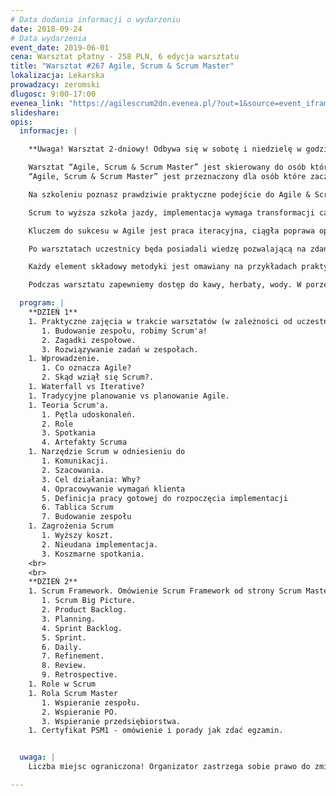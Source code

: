 ```yaml
---
# Data dodania informacji o wydarzeniu
date: 2018-09-24
# Data wydarzenia
event_date: 2019-06-01
cena: Warsztat płatny - 258 PLN, 6 edycja warsztatu
title: "Warsztat #267 Agile, Scrum & Scrum Master"
lokalizacja: Lekarska
prowadzacy: zeromski
dlugosc: 9:00-17:00
evenea_link: "https://agilescrum2dn.evenea.pl/?out=1&source=event_iframe"
slideshare:
opis:
  informacje: |

    **Uwaga! Warsztat 2-dniowy! Odbywa się w sobotę i niedzielę w godzinach 9:00-17:00**

    Warsztat “Agile, Scrum & Scrum Master” jest skierowany do osób które chcą poznać co naprawdę oznacza Agile, oraz co to jest Scrum. 50% czasu szkoleniowego jest poświęcone zasadom Agile. Druga połowa - podstawy Scrum. Aktualnie istnieje wiele mitów na temat tych metodyk - na warsztatach obalamy wszystkie znane mity co pozwala dokładnie poznać Agile Mindset, wartości i zasady pracy zespołowej.
    “Agile, Scrum & Scrum Master” jest przeznaczony dla osób które zaczynają przygodę ze Scrum, lub chcą poznać podstawy wiedzy. Szersze omówienie zasad Scrum i roli Scrum Mastera jest omawiane w drugim dniu szkoleniowym.

    Na szkoleniu poznasz prawdziwie praktyczne podejście do Agile & Scrum. To nie jest szkolenie “po certyfikat” ale po wiedzę, omawiam aspekty zwinnego zarządzania pod kątem wytwarzania oprogramowania wskazując co i kiedy można najlepiej zastosować.

    Scrum to wyższa szkoła jazdy, implementacja wymaga transformacji całego przedsiębiorstwa, natomiast narzędzia które są wykorzystywane w tej metodyce możesz zastosować wszędzie. Oczywiście tylko pełne wdrożenie tych zasad pozwoli realizować dwa razy więcej dwa razy szybciej.

    Kluczem do sukcesu w Agile jest praca iteracyjna, ciągła poprawa oparta na komunikacji i tworzeniu największej wartości dla Klienta. Na szkoleniu poznasz narzędzia i praktyczne zastosowania które mogą Ci pomóc w codziennej pracy.

    Po warsztatach uczestnicy będa posiadali wiedzę pozwalającą na zdanie certyfikatu PSM1 po ok 5 dniach dodatkowej nauki. Materiały edukacyjne zostaną udostępnione, wraz możliwością wykupienia dostępu do platformy e-learningowej z testami PSM1 (około 500 różnych pytań).

    Każdy element składowy metodyki jest omawiany na przykładach praktycznych oraz również poprzez zadania szkoleniowe. Uczestnicy wcielają się w rolę Scrum Mastera i podejmują wyzwanie polegające na znalezieniu najlepszego rozwiązania dla problemów - zgodnie z zasadami Scrum.

    Podczas warsztatu zapewniemy dostęp do kawy, herbaty, wody. W porze obiadowej zapewniamy pizzę w wersji mięsnej lub wegetariańskiej.

  program: |
    **DZIEŃ 1**
    1. Praktyczne zajęcia w trakcie warsztatów (w zależności od uczestników). 
       1. Budowanie zespołu, robimy Scrum'a!
       2. Zagadki zespołowe.
       3. Rozwiązywanie zadań w zespołach.
    1. Wprowadzenie.
       1. Co oznacza Agile?
       2. Skąd wziął się Scrum?.     
    1. Waterfall vs Iterative?
    1. Tradycyjne planowanie vs planowanie Agile.
    1. Teoria Scrum'a.
       1. Pętla udoskonaleń.
       2. Role
       3. Spotkania
       4. Artefakty Scruma
    1. Narzędzie Scrum w odniesieniu do
       1. Komunikacji.
       2. Szacowania.
       3. Cel działania: Why?
       4. Opracowywanie wymagań klienta
       5. Definicja pracy gotowej do rozpoczęcia implementacji
       6. Tablica Scrum
       7. Budowanie zespołu
    1. Zagrożenia Scrum
       1. Wyższy koszt.
       2. Nieudana implementacja.
       3. Koszmarne spotkania. 
    <br>
    <br>
    **DZIEŃ 2**
    1. Scrum Framework. Omówienie Scrum Framework od strony Scrum Mastera na podstawie praktyki. Realne i szkoleniowe sytuacje pozwolą poznać jakie są nalepsze zachowania w różnych sytuacjach.
       1. Scrum Big Picture.
       2. Product Backlog.
       3. Planning.
       4. Sprint Backlog.
       5. Sprint.
       6. Daily.
       7. Refinement.
       8. Review.
       9. Retrospective.
    1. Role w Scrum
    1. Rola Scrum Master
       1. Wspieranie zespołu.
       2. Wspieranie PO.
       3. Wspieranie przedsiębiorstwa.
    1. Certyfikat PSM1 - omówienie i porady jak zdać egzamin.


  uwaga: |
    Liczba miejsc ograniczona! Organizator zastrzega sobie prawo do zmiany lokalizacji wydarzenia oraz jego odwołania w przypadku niezgłoszenia się minimalnej liczby uczestników.

---
```

